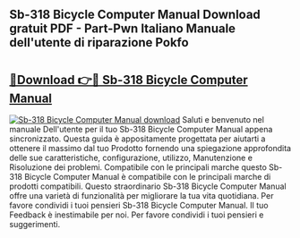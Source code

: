 ## Sb-318 Bicycle Computer Manual Download gratuit PDF - Part-Pwn Italiano Manuale dell'utente di riparazione Pokfo

# <h2><a href="http://dfgjg7.blite.top/?on=Sb-318+Bicycle+Computer+Manual">🔗Download 👉🔴 Sb-318 Bicycle Computer Manual</a></h2>

[![Sb-318 Bicycle Computer Manual download](https://i.imgur.com/lujVjoI.png)](http://dfgjg7.blite.top/?on=Sb-318+Bicycle+Computer+Manual)
Saluti e benvenuto nel manuale Dell'utente per il tuo Sb-318 Bicycle Computer Manual appena sincronizzato. Questa guida è appositamente progettata per aiutarti a ottenere il massimo dal tuo Prodotto fornendo una spiegazione approfondita delle sue caratteristiche, configurazione, utilizzo, Manutenzione e Risoluzione dei problemi. Compatibile con le principali marche questo Sb-318 Bicycle Computer Manual è compatibile con le principali marche di prodotti compatibili. Questo straordinario Sb-318 Bicycle Computer Manual offre una varietà di funzionalità per migliorare la tua vita quotidiana. Per favore condividi i tuoi pensieri Sb-318 Bicycle Computer Manual. Il tuo Feedback è inestimabile per noi. Per favore condividi i tuoi pensieri e suggerimenti.

